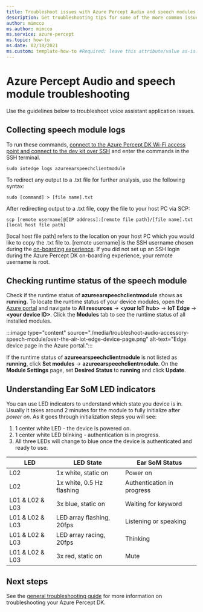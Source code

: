 ```yaml
---
title: Troubleshoot issues with Azure Percept Audio and speech modules
description: Get troubleshooting tips for some of the more common issues found during the on-boarding experience
author: mimcco
ms.author: mimcco
ms.service: azure-percept
ms.topic: how-to
ms.date: 02/18/2021
ms.custom: template-how-to #Required; leave this attribute/value as-is.
---
```


# Azure Percept Audio and speech module troubleshooting

Use the guidelines below to troubleshoot voice assistant application issues.

## Collecting speech module logs

To run these commands, [connect to the Azure Percept DK Wi-Fi access point and connect to the dev kit over SSH](./how-to-ssh-into-percept-dk.md) and enter the commands in the SSH terminal.

```console
sudo iotedge logs azureearspeechclientmodule
```

To redirect any output to a .txt file for further analysis, use the following syntax:

```console
sudo [command] > [file name].txt
```

After redirecting output to a .txt file, copy the file to your host PC via SCP:

```console
scp [remote username]@[IP address]:[remote file path]/[file name].txt [local host file path]
```

[local host file path] refers to the location on your host PC which you would like to copy the .txt file to. [remote username] is the SSH username chosen during the [on-boarding experience](./quickstart-percept-dk-set-up.md). If you did not set up an SSH login during the Azure Percept DK on-boarding experience, your remote username is root.

## Checking runtime status of the speech module

Check if the runtime status of **azureearspeechclientmodule** shows as **running**. To locate the runtime status of your device modules, open the [Azure portal](https://portal.azure.com/) and navigate to **All resources** -> **\<your IoT hub>** -> **IoT Edge** -> **\<your device ID>**. Click the **Modules** tab to see the runtime status of all installed modules.

:::image type="content" source="./media/troubleshoot-audio-accessory-speech-module/over-the-air-iot-edge-device-page.png" alt-text="Edge device page in the Azure portal.":::

If the runtime status of **azureearspeechclientmodule** is not listed as **running**, click **Set modules** -> **azureearspeechclientmodule**. On the **Module Settings** page, set **Desired Status** to **running** and click **Update**.

## Understanding Ear SoM LED indicators

You can use LED indicators to understand which state you device is in. Usually it takes around 2 minutes for the module to fully initialize after *power on*. As it goes through initialization steps you will see:

1. 1 center white LED - the device is powered on.
2. 1 center white LED blinking - authentication is in progress.
3. All three LEDs will change to blue once the device is authenticated and ready to use.

|LED|LED State|Ear SoM Status|
|---|---------|--------------|
|L02|1x white, static on|Power on |
|L02|1x white, 0.5 Hz flashing|Authentication in progress |
|L01 & L02 & L03|3x blue, static on|Waiting for keyword|
|L01 & L02 & L03|LED array flashing, 20fps |Listening or speaking|
|L01 & L02 & L03|LED array racing, 20fps|Thinking|
|L01 & L02 & L03|3x red, static on |Mute|

## Next steps

See the [general troubleshooting guide](./troubleshoot-dev-kit.md) for more information on troubleshooting your Azure Percept DK.
